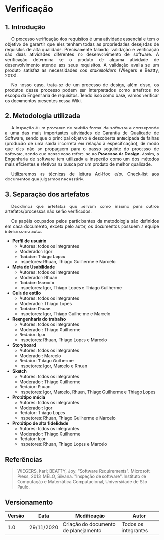 # Verificação

## 1. Introdução

<p style="text-indent: 20px; text-align: justify">
O processo verificação dos requisitos é uma atividade essencial e tem o objetivo de garantir que eles tenham todas as propriedades desejadas de requisitos de alta qualidade. Precisamente falando, validação e verificação são duas atividades diferentes no desenvolvimento de software. A verificação determina se o produto de alguma atividade de desenvolvimento atende aos seus requisitos. A validação avalia se um produto satisfaz as necessidades dos <i>stakeholders</i> (Wiegers e Beatty, 2013).
</p>

<p style="text-indent: 20px; text-align: justify">
No nosso caso, trata-se de um processo de design, além disso, os produtos desse processo podem ser interpretados como artefatos no escopo da Engenharia de requisitos. Tendo isso como base, vamos verificar os documentos presentes nessa Wiki.
</p>

## 2. Metodologia utilizada

<p style="text-indent: 20px; text-align: justify">
A inspeção é um processo de revisão formal de software e corresponde a uma das mais importantes atividades de Garantia de Qualidade de Software, sendo que o principal objetivo é descoberta antecipada de falhas (produção de uma saída incorreta em relação à especificação), de modo que eles não se propaguem para o passo seguinte do processo de software, sendo que nesse caso refere-se ao <b>Processo de Design</b>. Assim, a Engenharia de software tem utilizado a inspeção como um dos métodos mais eficientes e efetivos na busca por um produto de melhor qualidade.
</p>

<p style="text-indent: 20px; text-align: justify">
Utilizaremos as técnicas de leitura Ad-Hoc e/ou Check-list aos documentos que julgarmos necessário.
</p>


## 3. Separação dos artefatos

<p style="text-indent: 20px; text-align: justify">
Decidimos que artefatos que servem como insumo para outros artefatos/processos não serão verificados.
</p>

<p style="text-indent: 20px; text-align: justify">
Os papéis ocupados pelos participantes da metodologia são definidos em cada documento, exceto pelo autor, os documentos possuem a equipe inteira como autor.
</p>

- **Perfil de usuário**
    - Autores: todos os integrantes
    - Moderador: Igor
    - Redator: Thiago Lopes
    - Inspetores: Rhuan, Thiago Guilherme e Marcelo
- **Meta de Usabilidade**
    - Autores: todos os integrantes
    - Moderador: Rhuan
    - Redator: Marcelo
    - Inspetores: Igor, Thiago Lopes e Thiago Guilherme
- **Guia de estilo**
    - Autores: todos os integrantes
    - Moderador: Thiago Lopes
    - Redator: Rhuan
    - Inspetores: Igor, Thiago Guilherme e Marcelo
- **Reengenharia do trabalho**
    - Autores: todos os integrantes
    - Moderador: Thiago Guilherme
    - Redator: Igor
    - Inspetores: Rhuan, Thiago Lopes e Marcelo
- **Storyboard**
    - Autores: todos os integrantes
    - Moderador: Marcelo
    - Redator: Thiago Guilherme
    - Inspetores: Igor, Marcelo e Rhuan
- **Sketch**
    - Autores: todos os integrantes
    - Moderador: Thiago Guilherme
    - Redator: Rhuan
    - Inspetores: Igor, Marcelo, Rhuan, Thiago Guilherme e Thiago Lopes
- **Protótipo média**
    - Autores: todos os integrantes
    - Moderador: Igor
    - Redator: Thiago Lopes
    - Inspetores: Rhuan, Thiago Guilherme e Marcelo
- **Protótipo de alta fidelidade**
    - Autores: todos os integrantes
    - Moderador: Thiago Guilherme
    - Redator: Igor
    - Inspetores: Rhuan, Thiago Lopes e Marcelo

## Referências

>WIEGERS, Karl; BEATTY, Joy. "Software Requirements". Microsoft Press, 2013.
>MELO, Silvana. "Inspeção de software". Instituto de Computação e Matemática Computacional, Universidade de São Paulo.

## Versionamento

| Versão | Data | Modificação | Autor |
|--|--|--|--|
| 1.0 | 29/11/2020 | Criação do documento de planejamento | Todos os integrantes |